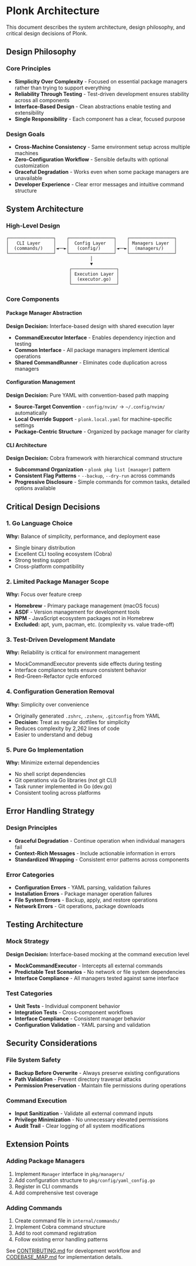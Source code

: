 # Plonk Architecture

This document describes the system architecture, design philosophy, and critical design decisions of Plonk.

## Design Philosophy

### Core Principles
- **Simplicity Over Complexity** - Focused on essential package managers rather than trying to support everything
- **Reliability Through Testing** - Test-driven development ensures stability across all components
- **Interface-Based Design** - Clean abstractions enable testing and extensibility
- **Single Responsibility** - Each component has a clear, focused purpose

### Design Goals
- **Cross-Machine Consistency** - Same environment setup across multiple machines
- **Zero-Configuration Workflow** - Sensible defaults with optional customization
- **Graceful Degradation** - Works even when some package managers are unavailable
- **Developer Experience** - Clear error messages and intuitive command structure

## System Architecture

### High-Level Design

```
┌─────────────────┐    ┌─────────────────┐    ┌─────────────────┐
│   CLI Layer     │    │  Config Layer   │    │ Managers Layer  │
│  (commands/)    │◄──►│   (config/)     │◄──►│  (managers/)    │
└─────────────────┘    └─────────────────┘    └─────────────────┘
                                │
                                ▼
                        ┌─────────────────┐
                        │ Execution Layer │
                        │  (executor.go)  │
                        └─────────────────┘
```

### Core Components

#### Package Manager Abstraction
**Design Decision:** Interface-based design with shared execution layer
- **CommandExecutor Interface** - Enables dependency injection and testing
- **Common Interface** - All package managers implement identical operations
- **Shared CommandRunner** - Eliminates code duplication across managers

#### Configuration Management
**Design Decision:** Pure YAML with convention-based path mapping
- **Source-Target Convention** - `config/nvim/` → `~/.config/nvim/` automatically
- **Local Override Support** - `plonk.local.yaml` for machine-specific settings
- **Package-Centric Structure** - Organized by package manager for clarity

#### CLI Architecture
**Design Decision:** Cobra framework with hierarchical command structure
- **Subcommand Organization** - `plonk pkg list [manager]` pattern
- **Consistent Flag Patterns** - `--backup`, `--dry-run` across commands
- **Progressive Disclosure** - Simple commands for common tasks, detailed options available

## Critical Design Decisions

### 1. Go Language Choice
**Why:** Balance of simplicity, performance, and deployment ease
- Single binary distribution
- Excellent CLI tooling ecosystem (Cobra)
- Strong testing support
- Cross-platform compatibility

### 2. Limited Package Manager Scope
**Why:** Focus over feature creep
- **Homebrew** - Primary package management (macOS focus)
- **ASDF** - Version management for development tools
- **NPM** - JavaScript ecosystem packages not in Homebrew
- **Excluded:** apt, yum, pacman, etc. (complexity vs. value trade-off)

### 3. Test-Driven Development Mandate
**Why:** Reliability is critical for environment management
- MockCommandExecutor prevents side effects during testing
- Interface compliance tests ensure consistent behavior
- Red-Green-Refactor cycle enforced

### 4. Configuration Generation Removal
**Why:** Simplicity over convenience
- Originally generated `.zshrc`, `.zshenv`, `.gitconfig` from YAML
- **Decision:** Treat as regular dotfiles for simplicity
- Reduces complexity by 2,262 lines of code
- Easier to understand and debug

### 5. Pure Go Implementation
**Why:** Minimize external dependencies
- No shell script dependencies
- Git operations via Go libraries (not git CLI)
- Task runner implemented in Go (dev.go)
- Consistent tooling across platforms

## Error Handling Strategy

### Design Principles
- **Graceful Degradation** - Continue operation when individual managers fail
- **Context-Rich Messages** - Include actionable information in errors
- **Standardized Wrapping** - Consistent error patterns across components

### Error Categories
- **Configuration Errors** - YAML parsing, validation failures
- **Installation Errors** - Package manager operation failures  
- **File System Errors** - Backup, apply, and restore operations
- **Network Errors** - Git operations, package downloads

## Testing Architecture

### Mock Strategy
**Design Decision:** Interface-based mocking at the command execution level
- **MockCommandExecutor** - Intercepts all external commands
- **Predictable Test Scenarios** - No network or file system dependencies
- **Interface Compliance** - All managers tested against same interface

### Test Categories
- **Unit Tests** - Individual component behavior
- **Integration Tests** - Cross-component workflows  
- **Interface Compliance** - Consistent manager behavior
- **Configuration Validation** - YAML parsing and validation

## Security Considerations

### File System Safety
- **Backup Before Overwrite** - Always preserve existing configurations
- **Path Validation** - Prevent directory traversal attacks
- **Permission Preservation** - Maintain file permissions during operations

### Command Execution
- **Input Sanitization** - Validate all external command inputs
- **Privilege Minimization** - No unnecessary elevated permissions
- **Audit Trail** - Clear logging of all system modifications

## Extension Points

### Adding Package Managers
1. Implement `Manager` interface in `pkg/managers/`
2. Add configuration structure to `pkg/config/yaml_config.go`
3. Register in CLI commands
4. Add comprehensive test coverage

### Adding Commands
1. Create command file in `internal/commands/`
2. Implement Cobra command structure
3. Add to root command registration
4. Follow existing error handling patterns

See [CONTRIBUTING.md](CONTRIBUTING.md) for development workflow and [CODEBASE_MAP.md](CODEBASE_MAP.md) for implementation details.